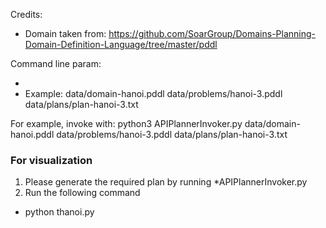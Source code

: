Credits:
- Domain taken from:
  https://github.com/SoarGroup/Domains-Planning-Domain-Definition-Language/tree/master/pddl

Command line param:
 - <domain file> <problem file> <output file>
 - Example: data/domain-hanoi.pddl data/problems/hanoi-3.pddl data/plans/plan-hanoi-3.txt

For example, invoke with:
python3 APIPlannerInvoker.py data/domain-hanoi.pddl data/problems/hanoi-3.pddl data/plans/plan-hanoi-3.txt

### For visualization

1. Please generate the required plan by running *APIPlannerInvoker.py
2. Run the following command 
- python thanoi.py <plan file>